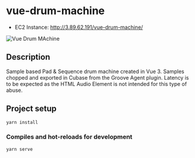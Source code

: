 # vue-drum-machine
 - EC2 Instance: http://3.89.62.191/vue-drum-machine/
 
 ![Vue Drum MAchine](https://user-images.githubusercontent.com/867946/199978797-c6f906e8-667c-4e02-a9c3-4cd35816c649.png)
 
## Description
Sample based Pad & Sequence drum machine created in Vue 3.
Samples chopped and exported in Cubase from the Groove Agent plugin.
Latency is to be expected as the HTML Audio Element is not intended for this type of abuse.

## Project setup
```
yarn install
```

### Compiles and hot-reloads for development
```
yarn serve
```
